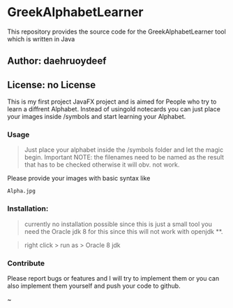 # GreekAlphabetLearner
This repository provides the source code for the GreekAlphabetLearner tool which is written in Java

## Author: daehruoydeef
## License: no License

This is my first project JavaFX project and is aimed for People who try to learn a diffrent Alphabet. Instead of usingold notecards you can just place your images inside /symbols and start learning your Alphabet.


### Usage
> Just place your alphabet inside the /symbols folder and let the magic begin.
Important NOTE: the filenames need to be named as the result that has to be checked otherwise it will obv. not work.

Please provide your images with basic syntax like 

    Alpha.jpg


### Installation:
> currently no installation possible since this is just a small tool
you need the Oracle jdk 8 for this since this will not work with openjdk **.

> right click > run as > Oracle 8 jdk 

### Contribute

Please report bugs or features and I will try to implement them or you can also implement them yourself and push your code to github.


~                     
